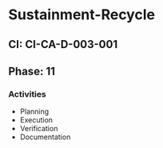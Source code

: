 # Sustainment-Recycle

## CI: CI-CA-D-003-001
## Phase: 11

### Activities
- Planning
- Execution
- Verification
- Documentation
